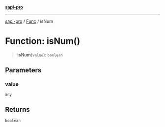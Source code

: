 [**sapi-pro**](../../../README.md)

***

[sapi-pro](../../../globals.md) / [Func](../README.md) / isNum

# Function: isNum()

> **isNum**(`value`): `boolean`

## Parameters

### value

`any`

## Returns

`boolean`
